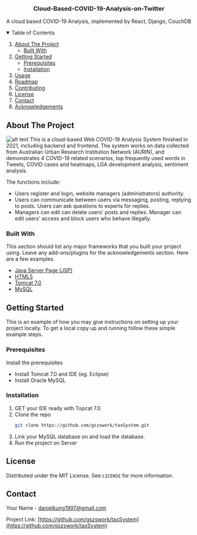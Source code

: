 <!--
*** Thanks for checking out the Best-README-Template. If you have a suggestion
*** that would make this better, please fork the repo and create a pull request
*** or simply open an issue with the tag "enhancement".
*** Thanks again! Now go create something AMAZING! :D
-->



<!-- PROJECT SHIELDS -->
<!--
*** I'm using markdown "reference style" links for readability.
*** Reference links are enclosed in brackets [ ] instead of parentheses ( ).
*** See the bottom of this document for the declaration of the reference variables
*** for contributors-url, forks-url, etc. This is an optional, concise syntax you may use.
*** https://www.markdownguide.org/basic-syntax/#reference-style-links
-->




<!-- PROJECT LOGO -->
<br />
<p align="center">


  <h3 align="center">Cloud-Based-COVID-19-Analysis-on-Twitter</h3>

  <p align="center">
    A cloud based COVID-19 Analysis, implemented by React, Django, CouchDB
    <br />
    

  </p>
</p>



<!-- TABLE OF CONTENTS -->
<details open="open">
  <summary>Table of Contents</summary>
  <ol>
    <li>
      <a href="#about-the-project">About The Project</a>
      <ul>
        <li><a href="#built-with">Built With</a></li>
      </ul>
    </li>
    <li>
      <a href="#getting-started">Getting Started</a>
      <ul>
        <li><a href="#prerequisites">Prerequisites</a></li>
        <li><a href="#installation">Installation</a></li>
      </ul>
    </li>
    <li><a href="#usage">Usage</a></li>
    <li><a href="#roadmap">Roadmap</a></li>
    <li><a href="#contributing">Contributing</a></li>
    <li><a href="#license">License</a></li>
    <li><a href="#contact">Contact</a></li>
    <li><a href="#acknowledgements">Acknowledgements</a></li>
  </ol>
</details>



<!-- ABOUT THE PROJECT -->
## About The Project

![alt text](images/screenshot.png)
This is a cloud-based Web COVID-19 Analysis System finished in 2021, including backend and frontend. The system works on data collected from Australian Urban Research Institution Network (AURIN), and demonstrates 4 COVID-19 related scenarios, top frequently used words in Tweets, COVID cases and heatmaps, LGA development analysis, sentiment analysis. 

The functions include:
* Users register and login, website managers (administrators) authority.  
* Users can communicate between users via messaging, posting, replying to posts. Users can ask questions to experts for replies. 
* Managers can edit can delete users' posts and replies. Manager can edit users' access and block users who behave illegally.


### Built With

This section should list any major frameworks that you built your project using. Leave any add-ons/plugins for the acknowledgements section. Here are a few examples.
* [Java Server Page (JSP)](https://www.oracle.com/java/technologies/jspt.html)
* [HTML5](https://html5.org/)
* [Tomcat 7.0](http://tomcat.apache.org/)
* [MySQL](https://www.oracle.com/au/mysql/)



<!-- GETTING STARTED -->
## Getting Started

This is an example of how you may give instructions on setting up your project locally.
To get a local copy up and running follow these simple example steps.

### Prerequisites

Install the prerequisites
* Install Tomcat 7.0 and IDE (eg. Eclipse)
* Install Oracle MySQL

### Installation

1. GET your IDE ready with Topcat 7.0
2. Clone the repo
   ```sh
   git clone https://github.com/gszswork/taxSystem.git
   ```
3. Link your MySQL database on and load the database.
4. Run the project on Server




<!-- LICENSE -->
## License

Distributed under the MIT License. See `LICENSE` for more information.



<!-- CONTACT -->
## Contact

Your Name - danielkung1997@gmail.com

Project Link: [https://github.com/gszswork/taxSystem](https://github.com/gszswork/taxSystem)




